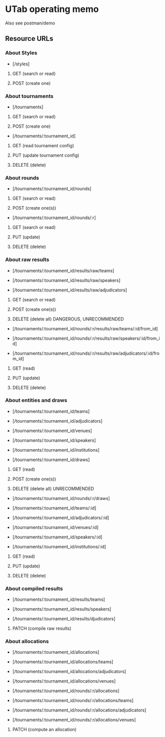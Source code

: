 # UTab operating memo

Also see postman/demo

## Resource URLs

### About Styles

* [/styles]

1. GET (search or read)

1. POST (create one)

### About tournaments

* [/tournaments]

1. GET (search or read)

1. POST (create one)

* [/tournaments/:tournament_id]

1. GET (read tournament config)

1. PUT (update tournament config)

1. DELETE (delete)

### About rounds

* [/tournaments/:tournament_id/rounds]

1. GET (search or read)

1. POST (create one(s))

* [/tournaments/:tournament_id/rounds/:r]

1. GET (search or read)

1. PUT (update)

1. DELETE (delete)

### About raw results

* [/tournaments/:tournament_id/results/raw/teams]

* [/tournaments/:tournament_id/results/raw/speakers]

* [/tournaments/:tournament_id/results/raw/adjudicators]

1. GET (search or read)

1. POST (create one(s))

1. DELETE (delete all) DANGEROUS, UNRECOMMENDED

* [/tournaments/:tournament_id/rounds/:r/results/raw/teams/:id/from_id]

* [/tournaments/:tournament_id/rounds/:r/results/raw/speakers/:id/from_id]

* [/tournaments/:tournament_id/rounds/:r/results/raw/adjudicators/:id/from_id]

1. GET (read)

1. PUT (update)

1. DELETE (delete)

### About entities and draws

* [/tournaments/:tournament_id/teams]

* [/tournaments/:tournament_id/adjudicators]

* [/tournaments/:tournament_id/venues]

* [/tournaments/:tournament_id/speakers]

* [/tournaments/:tournament_id/institutions]

* [/tournaments/:tournament_id/draws]

1. GET (read)

1. POST (create one(s))

1. DELETE (delete all) UNRECOMMENDED

* [/tournaments/:tournament_id/rounds/:r/draws]

* [/tournaments/:tournament_id/teams/:id]

* [/tournaments/:tournament_id/adjudicators/:id]

* [/tournaments/:tournament_id/venues/:id]

* [/tournaments/:tournament_id/speakers/:id]

* [/tournaments/:tournament_id/institutions/:id]

1. GET (read)

1. PUT (update)

1. DELETE (delete)

### About compiled results

* [/tournaments/:tournament_id/results/teams]

* [/tournaments/:tournament_id/results/speakers]

* [/tournaments/:tournament_id/results/djudicators]

1. PATCH (compile raw results)

### About allocations

* [/tournaments/:tournament_id/allocations]

* [/tournaments/:tournament_id/allocations/teams]

* [/tournaments/:tournament_id/allocations/adjudicators]

* [/tournaments/:tournament_id/allocations/venues]

* [/tournaments/:tournament_id/rounds/:r/allocations]

* [/tournaments/:tournament_id/rounds/:r/allocations/teams]

* [/tournaments/:tournament_id/rounds/:r/allocations/adjudicators]

* [/tournaments/:tournament_id/rounds/:r/allocations/venues]

1. PATCH (compute an allocation)
